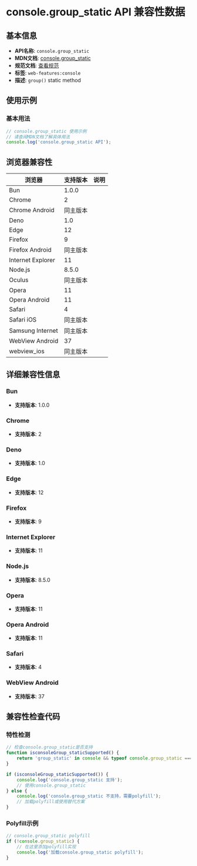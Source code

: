 # console.group_static API 兼容性数据

## 基本信息

- **API名称**: `console.group_static`
- **MDN文档**: [console.group_static](https://developer.mozilla.org/docs/Web/API/console/group_static)
- **规范文档**: [查看规范](https://console.spec.whatwg.org/#group)
- **标签**: `web-features:console`
- **描述**: `group()` static method

## 使用示例

### 基本用法

```javascript
// console.group_static 使用示例
// 请查阅MDN文档了解具体用法
console.log('console.group_static API');
```

## 浏览器兼容性

| 浏览器 | 支持版本 | 说明 |
|--------|----------|------|
| Bun | 1.0.0 |  |
| Chrome | 2 |  |
| Chrome Android | 同主版本 |  |
| Deno | 1.0 |  |
| Edge | 12 |  |
| Firefox | 9 |  |
| Firefox Android | 同主版本 |  |
| Internet Explorer | 11 |  |
| Node.js | 8.5.0 |  |
| Oculus | 同主版本 |  |
| Opera | 11 |  |
| Opera Android | 11 |  |
| Safari | 4 |  |
| Safari iOS | 同主版本 |  |
| Samsung Internet | 同主版本 |  |
| WebView Android | 37 |  |
| webview_ios | 同主版本 |  |

## 详细兼容性信息

### Bun

- **支持版本**: 1.0.0

### Chrome

- **支持版本**: 2

### Deno

- **支持版本**: 1.0

### Edge

- **支持版本**: 12

### Firefox

- **支持版本**: 9

### Internet Explorer

- **支持版本**: 11

### Node.js

- **支持版本**: 8.5.0

### Opera

- **支持版本**: 11

### Opera Android

- **支持版本**: 11

### Safari

- **支持版本**: 4

### WebView Android

- **支持版本**: 37

## 兼容性检查代码

### 特性检测

```javascript
// 检查console.group_static是否支持
function isconsoleGroup_staticSupported() {
    return 'group_static' in console && typeof console.group_static === 'function';
}

if (isconsoleGroup_staticSupported()) {
    console.log('console.group_static 支持');
    // 使用console.group_static
} else {
    console.log('console.group_static 不支持，需要polyfill');
    // 加载polyfill或使用替代方案
}
```

### Polyfill示例

```javascript
// console.group_static polyfill
if (!console.group_static) {
    // 在这里添加polyfill实现
    console.log('加载console.group_static polyfill');
}
```

